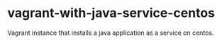 # vagrant-with-java-service-centos
Vagrant instance that installs a java application as a service on centos.
